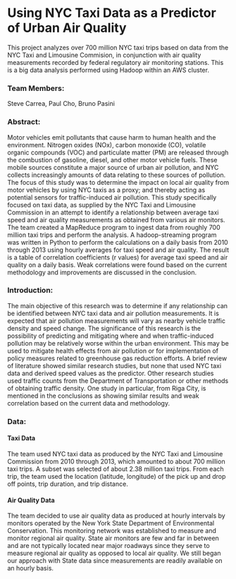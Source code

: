 # Using NYC Taxi Data as a Predictor of Urban Air Quality

This project analyzes over 700 million NYC taxi trips based on data from the NYC Taxi and Limousine Commision, in conjunction with air quality measurements recorded by federal regulatory air monitoring stations. This is a big data analysis performed using Hadoop within an AWS cluster. 
 
### Team Members:
Steve Carrea, Paul Cho, Bruno Pasini 

### Abstract:
Motor vehicles emit pollutants that cause harm to human health and the environment. Nitrogen oxides (NOx), carbon monoxide (CO), volatile organic compounds (VOC) and particulate matter (PM) are released through the combustion of gasoline, diesel, and other motor vehicle fuels. These mobile sources constitute a major source of urban air pollution, and NYC collects increasingly amounts of data relating to these sources of pollution. The focus of this study was to determine the impact on local air quality from motor vehicles by using NYC taxis as a proxy; and thereby acting as potential sensors for traffic-induced air pollution. This study specifically focused on taxi data, as supplied by the NYC Taxi and Limousine Commission in an attempt to identify a relationship between average taxi speed and air quality measurements as obtained from various air monitors. The team created a MapReduce program to ingest data from roughly 700 million taxi trips and perform the analysis. A hadoop-streaming program was written in Python to perform the calculations on a daily basis from 2010 through 2013 using hourly averages for taxi speed and air quality. The result is a table of correlation coefficients (r values) for average taxi speed and air quality on a daily basis. Weak correlations were found based on the current methodology and improvements are discussed in the conclusion.  

### Introduction:
The main objective of this research was to determine if any relationship can be identified between NYC taxi data and air pollution measurements. It is expected that air pollution measurements will vary as nearby vehicle traffic density and speed change. The significance of this research is the possibility of predicting and mitigating where and when traffic-induced pollution may be relatively worse within the urban environment. This may be used to mitigate health effects from air pollution or for implementation of policy measures related to greenhouse gas reduction efforts. A brief review of literature showed similar research studies, but none that used NYC taxi data and derived speed values as the predictor. Other research studies used traffic counts from the Department of Transportation or other methods of obtaining traffic density. One study in particular, from Riga City, is mentioned in the conclusions as showing similar results and weak correlation based on the current data and methodology.

### Data:

#### Taxi Data
The team used NYC taxi data as produced by the NYC Taxi and Limousine Commission from 2010 through 2013, which amounted to about 700 million taxi trips. A subset was selected of about 2.38 million taxi trips. From each trip, the team used the location (latitude, longitude) of the pick up and drop off points, trip duration, and trip distance. 

####  Air Quality Data
The team decided to use air quality data as produced at hourly intervals by monitors operated by the New York State Department of Environmental Conservation. This monitoring network was established to measure and monitor regional air quality. State air monitors are few and far in between and are not typically located near major roadways since they serve to measure regional air quality as opposed to local air quality. We still began our approach with State data since measurements are readily available on an hourly basis.

